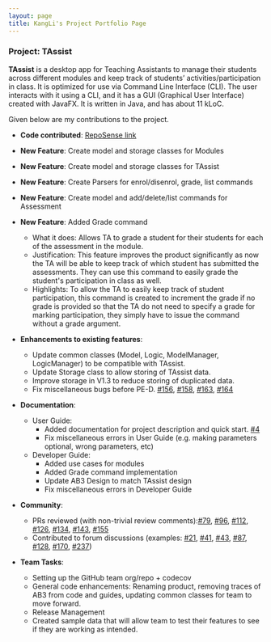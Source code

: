 ```yaml
---
layout: page
title: KangLi's Project Portfolio Page
---
```


### Project: TAssist

**TAssist** is a desktop app for Teaching Assistants to manage their students across different modules and keep track of students’ activities/participation in class. It is optimized for use via Command Line Interface (CLI). The user interacts with it using a CLI, and it has a GUI (Graphical User Interface) created with JavaFX. It is written in Java, and has about 11 kLoC.

Given below are my contributions to the project.

* **Code contributed**: [RepoSense link](https://nus-cs2103-ay2122s2.github.io/tp-dashboard/#breakdown=true&search=lkldev)

* **New Feature**: Create model and storage classes for Modules
* **New Feature**: Create model and storage classes for TAssist
* **New Feature**: Create Parsers for enrol/disenrol, grade, list commands
* **New Feature**: Create model and add/delete/list commands for Assessment
* **New Feature**: Added Grade command
  * What it does: Allows TA to grade a student for their students for each of the assessment in the module.
  * Justification: This feature improves the product significantly as now the TA will be able to keep track of which student has submitted the assessments. They can use this command to easily grade the student's participation in class as well. 
  * Highlights: To allow the TA to easily keep track of student participation, this command is created to increment the grade if no grade is provided so that the TA do not need to specify a grade for marking participation, they simply have to issue the command without a grade argument.
  
* **Enhancements to existing features**:
  * Update common classes (Model, Logic, ModelManager, LogicManager) to be compatible with TAssist.
  * Update Storage class to allow storing of TAssist data. 
  * Improve storage in V1.3 to reduce storing of duplicated data.
  * Fix miscellaneous bugs before PE-D. [\#156](https://github.com/AY2122S2-CS2103T-T13-2/tp/pull/156), [\#158](https://github.com/AY2122S2-CS2103T-T13-2/tp/pull/158), [\#163](https://github.com/AY2122S2-CS2103T-T13-2/tp/pull/163), [\#164](https://github.com/AY2122S2-CS2103T-T13-2/tp/pull/164)

* **Documentation**:
  * User Guide:
    * Added documentation for project description and quick start. [\#4](https://github.com/AY2122S2-CS2103T-T13-2/tp/pull/4)
    * Fix miscellaneous errors in User Guide (e.g. making parameters optional, wrong parameters, etc)
  * Developer Guide:
    * Added use cases for modules
    * Added Grade command implementation
    * Update AB3 Design to match TAssist design
    * Fix miscellaneous errors in Developer Guide

* **Community**:
  * PRs reviewed (with non-trivial review comments):[\#79](https://github.com/AY2122S2-CS2103T-T13-2/tp/pull/79), [\#96](https://github.com/AY2122S2-CS2103T-T13-2/tp/pull/96), [\#112](https://github.com/AY2122S2-CS2103T-T13-2/tp/pull/112), [\#126](https://github.com/AY2122S2-CS2103T-T13-2/tp/pull/126), [\#134](https://github.com/AY2122S2-CS2103T-T13-2/tp/pull/134), [\#143](https://github.com/AY2122S2-CS2103T-T13-2/tp/pull/143), [\#155](https://github.com/AY2122S2-CS2103T-T13-2/tp/pull/143)
  * Contributed to forum discussions (examples: [\#21](https://github.com/nus-cs2103-AY2122S2/forum/issues/21), [\#41](https://github.com/nus-cs2103-AY2122S2/forum/issues/41), [\#43](https://github.com/nus-cs2103-AY2122S2/forum/issues/43), [\#87](https://github.com/nus-cs2103-AY2122S2/forum/issues/87), [\#128](https://github.com/nus-cs2103-AY2122S2/forum/issues/128), [\#170](https://github.com/nus-cs2103-AY2122S2/forum/issues/170), [\#237](https://github.com/nus-cs2103-AY2122S2/forum/issues/237))

* **Team Tasks**:
  * Setting up the GitHub team org/repo + codecov
  * General code enhancements: Renaming product, removing traces of AB3 from code and guides, updating common classes for team to move forward.
  * Release Management
  * Created sample data that will allow team to test their features to see if they are working as intended.